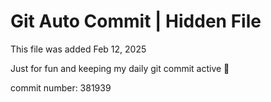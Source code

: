 # Git Auto Commit | Hidden File

This file was added Feb 12, 2025

Just for fun and keeping my daily git commit active 🤪

commit number: 381939
